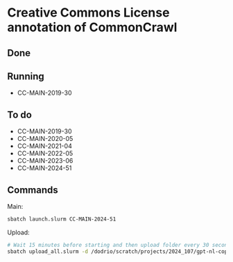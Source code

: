 # Creative Commons License annotation of CommonCrawl

## Done



## Running
- CC-MAIN-2019-30

## To do


- CC-MAIN-2019-30
- CC-MAIN-2020-05
- CC-MAIN-2021-04
- CC-MAIN-2022-05
- CC-MAIN-2023-06
- CC-MAIN-2024-51

## Commands

Main:

```bash
sbatch launch.slurm CC-MAIN-2024-51
```

Upload:

```bash
# Wait 15 minutes before starting and then upload folder every 30 seconds
sbatch upload_all.slurm -d /dodrio/scratch/projects/2024_107/gpt-nl-copyright/output/ -w 15 -e 30
```

